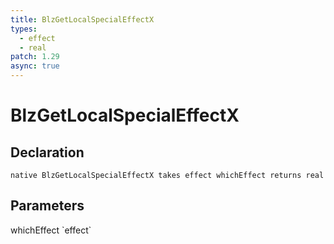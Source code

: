 ```yaml
---
title: BlzGetLocalSpecialEffectX
types:
  - effect
  - real
patch: 1.29
async: true
---
```


# BlzGetLocalSpecialEffectX

## Declaration

```
native BlzGetLocalSpecialEffectX takes effect whichEffect returns real
```

## Parameters
<dl>
  <dt>whichEffect `effect`</dt>
  <dd></dd>
</dl>